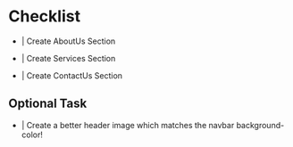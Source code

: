 # Checklist

- | Create AboutUs Section

- | Create Services Section

- | Create ContactUs Section

## Optional Task

- | Create a better header image which matches the navbar background-color!
